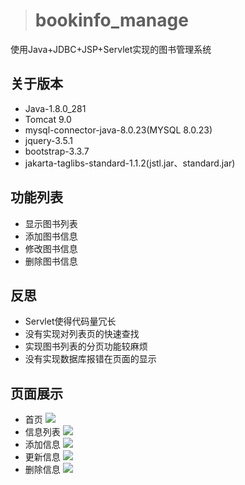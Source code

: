 > # bookinfo_manage
使用Java+JDBC+JSP+Servlet实现的图书管理系统

## 关于版本
* Java-1.8.0_281
* Tomcat 9.0
* mysql-connector-java-8.0.23(MYSQL 8.0.23)
* jquery-3.5.1
* bootstrap-3.3.7
* jakarta-taglibs-standard-1.1.2(jstl.jar、standard.jar)

## 功能列表
* 显示图书列表
* 添加图书信息
* 修改图书信息
* 删除图书信息

## 反思
* Servlet使得代码量冗长
* 没有实现对列表页的快速查找
* 实现图书列表的分页功能较麻烦
* 没有实现数据库报错在页面的显示

## 页面展示
* 首页
![](https://i.loli.net/2021/03/29/Npsz5QAdrnCHa4t.png)
* 信息列表
![](https://i.loli.net/2021/03/29/LJ82ijnDpcukRNg.png)
* 添加信息
![](https://i.loli.net/2021/03/29/R9xGV1rolfvAzOd.png)
* 更新信息
![](https://i.loli.net/2021/03/29/UJ9Kqr3ZVQsoc84.png)
* 删除信息
![](https://i.loli.net/2021/03/29/jZ9vgMaD7KsRJIp.png)
